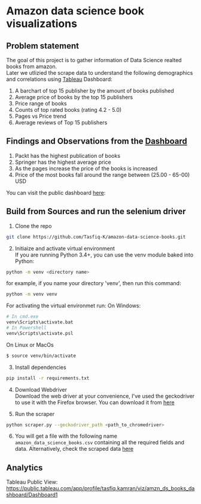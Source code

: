# Amazon data science book visualizations

## Problem statement
The goal of this project is to gather information of Data Science realted books from amazon. </br>
Later we utlizied the scrape data to understand the following demographics and correlations using [Tableau](https://www.tableau.com/) Dashboard: </br>
1. A barchart of top 15 publisher by the amount of books published
2. Average price of books by the top 15 publishers
3. Price range of books
4. Counts of top rated books (rating 4.2 - 5.0)
5. Pages vs Price trend
6. Average reviews of Top 15 publishers </br>

## Findings and Observations from the [Dashboard](https://public.tableau.com/app/profile/tasfiq.kamran/viz/amzn_ds_books_dashboard/Dashboard1)
1. Packt has the highest publication of books
2. Springer has the highest average price 
3. As the pages increase the price of the books is increased
4. Price of the most books fall around the range between (25.00 - 65-00) USD

You can visit the public dashboard [here](https://public.tableau.com/app/profile/tasfiq.kamran/viz/amzn_ds_books_dashboard/Dashboard1): 


## Build from Sources and run the selenium driver
1. Clone the repo
```bash
git clone https://github.com/Tasfiq-K/amazon-data-science-books.git
```
2. Initiaize and activate virtual environment </br> 
If you are running Python 3.4+, you can use the venv module baked into Python:
```bash
python -m venv <directory name>
```
for example, if you name your directory 'venv', then run this command:
```bash
python -m venv venv
```
For activating the virtual environmet run:
On Windows:
```bash
# In cmd.exe
venv\Scripts\activate.bat
# In Powershell
venv\Scripts\activate.psl
```
On Linux or MacOs
```bash
$ source venv/bin/activate
```
3. Install dependencies
```bash
pip install -r requirements.txt
```

4. Download Webdriver </br>
Download the web driver at your convenience, I've used the geckodriver to use it with the Firefox browser. You can download it from [here](https://github.com/mozilla/geckodriver/releases) 

5. Run the scraper
```bash
python scraper.py --geckodriver_path <path_to_chromedriver>
```
6. You will get a file with the following name `amazon_data_science_books.csv` containing all the required fields and data. Alternatively, check the scraped data [here](https://github.com/Tasfiq-K/amazon-data-science-books/blob/main/amazon_data_science_books.csv)

## Analytics
Tableau Public View: https://public.tableau.com/app/profile/tasfiq.kamran/viz/amzn_ds_books_dashboard/Dashboard1